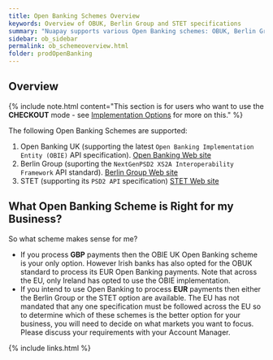 ```yaml
---
title: Open Banking Schemes Overview
keywords: Overview of OBUK, Berlin Group and STET specifications
summary: "Nuapay supports various Open Banking schemes: OBUK, Berlin Group and STET. OBUK is required for GBP transactions in the UK while Berlin Group and STET are EUR-based Open Banking schemes"
sidebar: ob_sidebar
permalink: ob_schemeoverview.html
folder: prodOpenBanking
---
```


## Overview

{% include note.html content="This section is for users who want to use the **CHECKOUT** mode - see [Implementation Options](ob_pispimplementation.html) for more on this." %}

The following Open Banking Schemes are supported:

1. Open Banking UK (supporting the latest `Open Banking Implementation Entity (OBIE)` API specification). [Open Banking Web site](https://www.openbanking.org.uk/standards/)
1. Berlin Group (suporting the `NextGenPSD2 XS2A Interoperability Framework` API standard). [Berlin Group Web site](https://www.berlin-group.org/)
1. STET (supporting its `PSD2 API` specification) [STET Web site](https://www.stet.eu/en/psd2/)

## What Open Banking Scheme is Right for my Business?

So what scheme makes sense for me?
* If you process **GBP** payments then the OBIE UK Open Banking scheme is your only option. However Irish banks has also opted for the OBUK standard to process its EUR Open Banking payments. Note that across the EU, only Ireland has opted to use the OBIE implementation.
* If you intend to use Open Banking to process **EUR** payments then either the Berlin Group or the STET option are available. The EU has not mandated that any one specification must be followed across the EU so to determine which of these schemes is the better option for your business, you will need to decide on what markets you want to focus. Please discuss your requirements with your Account Manager.


{% include links.html %}






